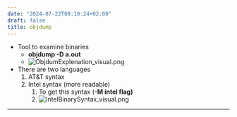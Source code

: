 ```yaml
---
date: "2024-07-22T09:10:24+02:00"
draft: false
title: objdump
---
```


-   Tool to examine binaries
    -   **objdump -D a.out**
    -   ![ObjdumExplenation_visual.png](/Notes/ObjdumExplenation_visual.png "fig:")
-   There are two languages
    1.  AT&T syntax
    2.  Intel syntax (more readable)
        1.  To get this syntax (**-M intel flag)**
        2.  ![IntelBinarySyntax_visual.png](/Notes/IntelBinarySyntax_visual.png "fig:")

------------------------------------------------------------------------
